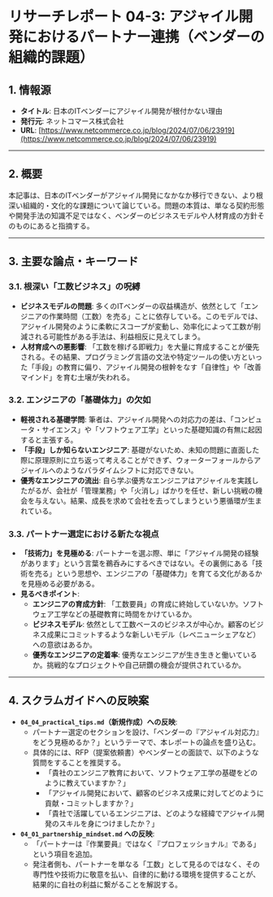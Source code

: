 # リサーチレポート 04-3: アジャイル開発におけるパートナー連携（ベンダーの組織的課題）

## 1. 情報源

- **タイトル**: 日本のITベンダーにアジャイル開発が根付かない理由
- **発行元**: ネットコマース株式会社
- **URL**: [https://www.netcommerce.co.jp/blog/2024/07/06/23919](https://www.netcommerce.co.jp/blog/2024/07/06/23919)

---

## 2. 概要

本記事は、日本のITベンダーがアジャイル開発になかなか移行できない、より根深い組織的・文化的な課題について論じている。問題の本質は、単なる契約形態や開発手法の知識不足ではなく、ベンダーのビジネスモデルや人材育成の方針そのものにあると指摘する。

---

## 3. 主要な論点・キーワード

### 3.1. 根深い「工数ビジネス」の呪縛

- **ビジネスモデルの問題**: 多くのITベンダーの収益構造が、依然として「エンジニアの作業時間（工数）を売る」ことに依存している。このモデルでは、アジャイル開発のように柔軟にスコープが変動し、効率化によって工数が削減される可能性がある手法は、利益相反に見えてしまう。
- **人材育成への悪影響**: 「工数を稼げる即戦力」を大量に育成することが優先される。その結果、プログラミング言語の文法や特定ツールの使い方といった「手段」の教育に偏り、アジャイル開発の根幹をなす「自律性」や「改善マインド」を育む土壌が失われる。

### 3.2. エンジニアの「基礎体力」の欠如

- **軽視される基礎学問**: 筆者は、アジャイル開発への対応力の差は、「コンピュータ・サイエンス」や「ソフトウェア工学」といった基礎知識の有無に起因すると主張する。
- **「手段」しか知らないエンジニア**: 基礎がないため、未知の問題に直面した際に原理原則に立ち返って考えることができず、ウォーターフォールからアジャイルへのようなパラダイムシフトに対応できない。
- **優秀なエンジニアの流出**: 自ら学ぶ優秀なエンジニアはアジャイルを実践したがるが、会社が「管理業務」や「火消し」ばかりを任せ、新しい挑戦の機会を与えない。結果、成長を求めて会社を去ってしまうという悪循環が生まれている。

### 3.3. パートナー選定における新たな視点

- **「技術力」を見極める**: パートナーを選ぶ際、単に「アジャイル開発の経験があります」という言葉を鵜呑みにするべきではない。その裏側にある「技術を売る」という思想や、エンジニアの「基礎体力」を育てる文化があるかを見極める必要がある。
- **見るべきポイント**:
  - **エンジニアの育成方針**: 「工数要員」の育成に終始していないか。ソフトウェア工学などの基礎教育に時間をかけているか。
  - **ビジネスモデル**: 依然として工数ベースのビジネスが中心か。顧客のビジネス成果にコミットするような新しいモデル（レベニューシェアなど）への意欲はあるか。
  - **優秀なエンジニアの定着率**: 優秀なエンジニアが生き生きと働いているか。挑戦的なプロジェクトや自己研鑽の機会が提供されているか。

---

## 4. スクラムガイドへの反映案

- **`04_04_practical_tips.md`（新規作成）への反映**:
  - パートナー選定のセクションを設け、「ベンダーの『アジャイル対応力』をどう見極めるか？」というテーマで、本レポートの論点を盛り込む。
  - 具体的には、RFP（提案依頼書）やベンダーとの面談で、以下のような質問をすることを推奨する。
    - 「貴社のエンジニア教育において、ソフトウェア工学の基礎をどのように教えていますか？」
    - 「アジャイル開発において、顧客のビジネス成果に対してどのように貢献・コミットしますか？」
    - 「貴社で活躍しているエンジニアは、どのような経緯でアジャイル開発のスキルを身につけましたか？」
- **`04_01_partnership_mindset.md` への反映**:
  - 「パートナーは『作業要員』ではなく『プロフェッショナル』である」という項目を追加。
  - 発注者側も、パートナーを単なる「工数」として見るのではなく、その専門性や技術力に敬意を払い、自律的に動ける環境を提供することが、結果的に自社の利益に繋がることを解説する。 